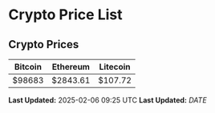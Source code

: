 # Crypto Price List

## Crypto Prices
| Bitcoin | Ethereum | Litecoin |
| ------- | -------- | -------- |
| $98683 | $2843.61 | $107.72 |
**Last Updated:** 2025-02-06 09:25 UTC
**Last Updated:** $DATE$
